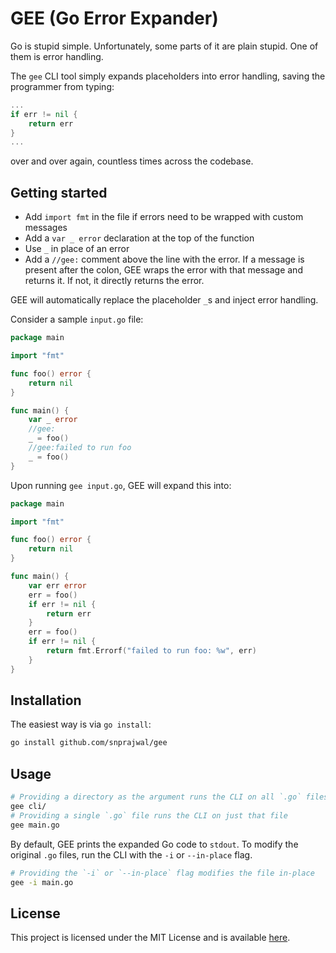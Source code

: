 # GEE (Go Error Expander)

Go is stupid simple. Unfortunately, some parts of it are plain stupid. One of them is error handling.

The `gee` CLI tool simply expands placeholders into error handling, saving the programmer from typing:

```go
...
if err != nil {
    return err
}
...
```
over and over again, countless times across the codebase.

## Getting started

- Add `import fmt` in the file if errors need to be wrapped with custom messages
- Add a `var _ error` declaration at the top of the function
- Use `_` in place of an error
- Add a `//gee:` comment above the line with the error. If a message is present after the colon, GEE wraps the error with that message and returns it. If not, it directly returns the error.

GEE will automatically replace the placeholder `_`s and inject error handling.

Consider a sample `input.go` file:

```go
package main

import "fmt"

func foo() error {
    return nil
}

func main() {
    var _ error
    //gee:
    _ = foo()
    //gee:failed to run foo
    _ = foo()
}
```

Upon running `gee input.go`, GEE will expand this into:

```go
package main

import "fmt"

func foo() error {
    return nil
}

func main() {
    var err error
    err = foo()
    if err != nil {
        return err
    }
    err = foo()
    if err != nil {
        return fmt.Errorf("failed to run foo: %w", err)
    }
}
```

## Installation

The easiest way is via `go install`:

```bash
go install github.com/snprajwal/gee
```

## Usage

```bash
# Providing a directory as the argument runs the CLI on all `.go` files in the directory
gee cli/
# Providing a single `.go` file runs the CLI on just that file
gee main.go
```
By default, GEE prints the expanded Go code to `stdout`. To modify the original `.go` files, run the CLI with the `-i` or `--in-place` flag.

```bash
# Providing the `-i` or `--in-place` flag modifies the file in-place
gee -i main.go
```

## License

This project is licensed under the MIT License and is available [here](LICENSE).
